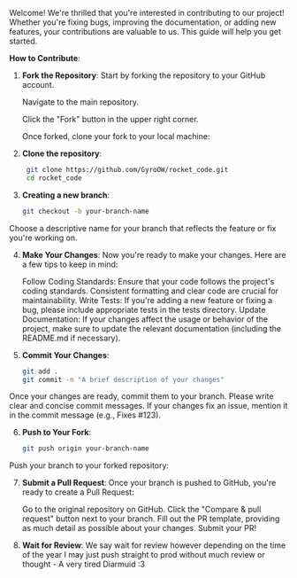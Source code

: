 Welcome!
We're thrilled that you're interested in contributing to our project! Whether you're fixing bugs, improving the documentation, or adding new features, your contributions are valuable to us. This guide will help you get started.

**How to Contribute**:
1. **Fork the Repository**:
    Start by forking the repository to your GitHub account.

    Navigate to the main repository.

    Click the "Fork" button in the upper right corner.

    Once forked, clone your fork to your local machine:

2. **Clone the repository**:
   ```bash
    git clone https://github.com/GyroOW/rocket_code.git
    cd rocket_code


3. **Creating a new branch**:
   ```bash
   git checkout -b your-branch-name

Choose a descriptive name for your branch that reflects the feature or fix you're working on.

4. **Make Your Changes**:
    Now you're ready to make your changes. Here are a few tips to keep in mind:

    Follow Coding Standards: Ensure that your code follows the project's coding standards. Consistent formatting and clear code are crucial for maintainability.
    Write Tests: If you're adding a new feature or fixing a bug, please include appropriate tests in the tests directory.
    Update Documentation: If your changes affect the usage or behavior of the project, make sure to update the relevant documentation (including the README.md if necessary).

5. **Commit Your Changes**:
   ```bash
   git add .
   git commit -m "A brief description of your changes"

Once your changes are ready, commit them to your branch.
Please write clear and concise commit messages. If your changes fix an issue, mention it in the commit message (e.g., Fixes #123).

6. **Push to Your Fork**:
   ```bash
   git push origin your-branch-name
Push your branch to your forked repository:

7. **Submit a Pull Request**:
    Once your branch is pushed to GitHub, you're ready to create a Pull Request:

    Go to the original repository on GitHub.
    Click the "Compare & pull request" button next to your branch.
    Fill out the PR template, providing as much detail as possible about your changes.
    Submit your PR!

8. **Wait for Review**:
    We say wait for review however depending on the time of the year I may just push straight to prod without much review or thought - A very tired Diarmuid :3